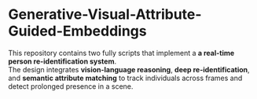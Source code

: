 # Generative-Visual-Attribute-Guided-Embeddings

This repository contains two fully scripts that implement a **a real-time person re-identification system**.  
The design integrates **vision-language reasoning**, **deep re-identification**, and **semantic attribute matching** to track individuals across frames and detect prolonged presence in a scene.




